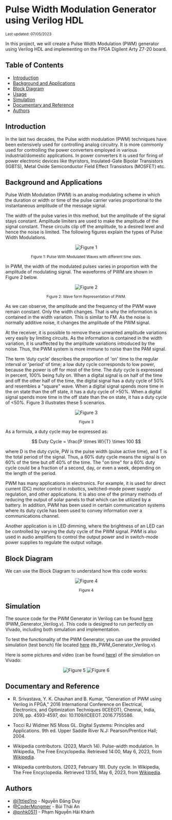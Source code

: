 # Pulse Width Modulation Generator using Verilog HDL
<small>Last updated: 07/05/2023 </small>

In this project, we will create a Pulse Width Modulation (PWM) generator using Verilog HDL and implementing on the FPGA Digilent Arty Z7-20 board. 


## Table of Contents
- [Introduction](#introduction)
- [Background and Applications](#background-and-applications)
- [Block Diagram](#block-diagram)
- [Usage](#usage)
- [Simulation](#simulation)
- [Documentary and Reference](#documentary-and-reference)
- [Authors](#authors)

## Introduction

In the last two decades, the Pulse width modulation (PWM) techniques have been extensively used for controlling analog circuitry. It is more commonly used for controlling the power converters employed in various industrial/domestic applications. In power converters it is used for firing of power electronic devices like thyristors, Insulated-Gate Bipolar Transistors (IGBTS), Metal Oxide Semiconductor Field Effect Transistors (MOSFET) etc.

## Background and Applications


Pulse Width Modulation (PWM) is an analog modulating scheme in which the duration or width or time of the pulse carrier varies proportional to the instantaneous amplitude of the message signal.

The width of the pulse varies in this method, but the amplitude of the signal stays constant. Amplitude limiters are used to make the amplitude of the signal constant. These circuits clip off the amplitude, to a desired level and hence the noise is limited. The following figures explain the types of Pulse Width Modulations.

<div align="center">

![Figure 1](readme/Figure1.png)

<small> Figure 1: Pulse With Modulated Waves with different time slots. </small>
</div>


In PWM, the width of the modulated pulses varies in proportion with the amplitude of modulating signal. The waveforms of PWM are shown in Figure 2 below. 

<div align="center">

![Figure 2](readme/Figure2.png)

<small>Figure 2: Wave form Representation of PWM. </small>
</div>

As we can observe, the amplitude and the frequency of the PWM wave remain constant. Only the width changes. That is why the information is contained in the width variation. This is similar to FM. As the noise is normally additive noise, it changes the amplitude of the PWM signal. 

At the receiver, it is possible to remove these unwanted amplitude variations very easily by limiting circuits. As the information is contained in the width variation, it is unaffected by the amplitude variations introduced by the noise. Thus, the PWM system is more immune to noise than the PAM signal.

The term ‘duty cycle’ describes the proportion of 'on' time to the regular interval or 'period' of time; a low duty cycle corresponds to low power, because the power is off for most of the time. The duty cycle is expressed in percent, 100% being fully on. When a digital signal is on half of the time and off the other half of the time, the digital signal has a duty cycle of 50% and resembles a "square" wave. When a digital signal spends more time in the on state than the off state, it has a duty cycle of >50%. When a digital signal spends more time in the off state than the on state, it has a duty cycle of <50%. Figure 3 illustrates these 5 scenarios. 

<div align="center">

![Figure 3](readme/Figure3.png)

<small>Figure 3 </small>
</div>

As a formula, a duty cycle may be expressed as:

$$ Duty Cycle = \frac{P \times W}{T} \times 100 $$

where D is the duty cycle, PW is the pulse width (pulse active time), and T is the total period of the signal. Thus, a 60% duty cycle means the signal is on 60% of the time but off 40% of the time. The "on time" for a 60% duty cycle could be a fraction of a second, day, or even a week, depending on the length of the period.

PWM has many applications in electronics. For example, it is used for direct current (DC) motor control in robotics, switched-mode power supply regulation, and other applications. It is also one of the primary methods of reducing the output of solar panels to that which can be utilized by a battery. In addition, PWM has been used in certain communication systems where its duty cycle has been used to convey information over a communications channel. 

Another application is in LED dimming, where the brightness of an LED can be controlled by varying the duty cycle of the PWM signal. PWM is also used in audio amplifiers to control the output power and in switch-mode power supplies to regulate the output voltage.

## Block Diagram

We can use the Block Diagram to understand how this code works: 

<div align="center">

![Figure 4](readme/Figure4.png)

<small>Figure 4 </small>
</div>


## Simulation

The source code for the PWM Generator in Verilog can be found [here](source/btl.srcs/sources_1/new/PWM_Generator_Verilog.v) (PWM_Generator_Verilog.v). This code is designed to run perfectly on Vivado, including both simulation and implementation.

To test the functionality of the PWM Generator, you can use the provided simulation (test bench) file located [here](source/btl.srcs/sim_1/new/tb_PWM_Generator_Verilog.v) (tb_PWM_Generator_Verilog.v).

Here is some pictures and video (can be found [here](readme/testingOnArtyZ7-20.mp4)) of the simulation on Vivado: 

<div align="center">

![Figure 5](readme/Figure5.png)
![Figure 6](readme/Figure6.png)

</div>

## Documentary and Reference
- R. Srivastava, Y. K. Chauhan and B. Kumar, "Generation of PWM using Verilog in FPGA," 2016 International Conference on Electrical, Electronics, and Optimization Techniques (ICEEOT), Chennai, India, 2016, pp. 4593-4597, doi: 10.1109/ICEEOT.2016.7755586.

- Tocci RJ Widmer NS Moss GL. Digital Systems: Principles and Applications. 9th ed. Upper Saddle River N.J: Pearson/Prentice Hall; 2004.

- Wikipedia contributors. (2023, March 14). Pulse-width modulation. In Wikipedia, The Free Encyclopedia. Retrieved 14:00, May 6, 2023, from [Wikipedia](https://en.wikipedia.org/w/index.php?title=Pulse-width_modulation&oldid=1144637466).

- Wikipedia contributors. (2023, February 19). Duty cycle. In Wikipedia, The Free Encyclopedia. Retrieved 13:55, May 6, 2023, from [Wikipedia](https://en.wikipedia.org/w/index.php?title=Duty_cycle&oldid=1140324907).
 

## Authors
- [@l1ttled1no](https://github.com/author1) - Nguyễn Đăng Duy
- [@CoderMongmer](https://github.com/CoderMongmer) - Bùi Thái An
- [@pnhk0511](https://github.com/pnhk0511) - Phạm Nguyễn Hải Khánh
